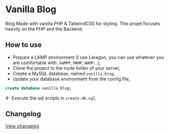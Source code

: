 # Vanilla Blog

Blog Made with vanilla PHP & TailwindCSS for styling.
This projet focuses heavily on the PHP and the Backend.

## How to use
- Prepare a LAMP environment (I use Laragon, you can use whatever you are comfortable with. `XAMPP`, `MAMP`, `WAMP`...),
- Clone the project to the route folder of your server,
- Create a MySQL database, named `vanilla_blog`,
- Update your database environment from the config file,
```sql
create database vanilla_blog;
```
4- Execute the sql scripts in `create-db.sql`,

## Changelog

[View changelog](/CHANGELOG.md)